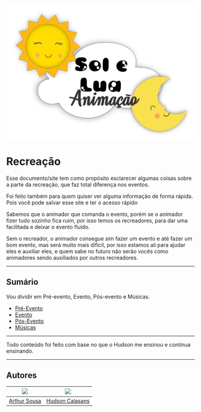 ![Logo Sol e Lua](docs/img/SL.png)

# Recreação

Esse documento/site tem como propósito esclarecer algumas coisas sobre a parte da recreação, que faz total diferença nos eventos.

Foi feito também para quem quiser ver alguma informação de forma rápida. Pois você pode salvar esse site e ter o acesso rápido

Sabemos que o animador que comanda o evento, porém se o animador fizer tudo sozinho fica ruim, por isso temos os recreadores, para dar uma facilitada e deixar o evento fluido.
 
Sem o recreador, o animador consegue sim fazer um evento e até fazer um bom evento, mas será muito mais difícil, por isso estamos ali para ajudar eles e auxiliar eles, e quem sabe no futuro não serão vocês como animadores sendo auxiliados por outros recreadores.

---

## Sumário

Vou dividir em Pré-evento, Evento, Pós-evento e Músicas. 

- [Pré-Evento](pre.md)
- [Evento](meio.md)
- [Pós-Evento](pos.md)
- [Músicas](msc/musicas.md)

---

Todo conteúdo foi feito com base no que o Hudson me ensinou e continua ensinando.

---

## Autores 

| <a href="https://github.com/Tutzs"><img src="https://avatars.githubusercontent.com/u/110691207?s=400&u=0f285ace4b3188bb274e2531ead3691d7161656a&v=4" width="150"></a> | <a href="https://github.com/HudsonCls"><img src="https://avatars.githubusercontent.com/u/203028170?v=4" width="150"></a> |
| :----------: | :----------: | 
| [Arthur Sousa](https://github.com/Tutzs) | [Hudson Calasans](https://github.com/HudsonCls) |
